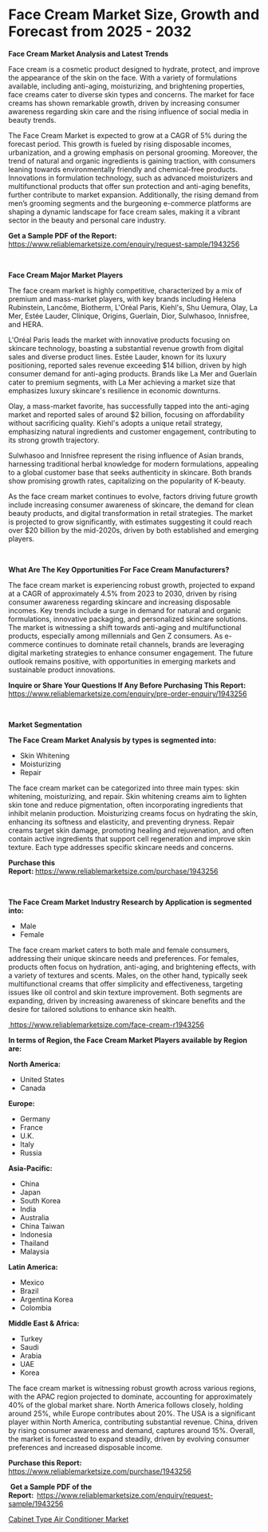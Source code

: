 <p><h1>Face Cream Market Size, Growth and Forecast from 2025 - 2032</h1></p><p><strong>Face Cream Market Analysis and Latest Trends</strong></p>
<p><p>Face cream is a cosmetic product designed to hydrate, protect, and improve the appearance of the skin on the face. With a variety of formulations available, including anti-aging, moisturizing, and brightening properties, face creams cater to diverse skin types and concerns. The market for face creams has shown remarkable growth, driven by increasing consumer awareness regarding skin care and the rising influence of social media in beauty trends.</p><p>The Face Cream Market is expected to grow at a CAGR of 5% during the forecast period. This growth is fueled by rising disposable incomes, urbanization, and a growing emphasis on personal grooming. Moreover, the trend of natural and organic ingredients is gaining traction, with consumers leaning towards environmentally friendly and chemical-free products. Innovations in formulation technology, such as advanced moisturizers and multifunctional products that offer sun protection and anti-aging benefits, further contribute to market expansion. Additionally, the rising demand from men’s grooming segments and the burgeoning e-commerce platforms are shaping a dynamic landscape for face cream sales, making it a vibrant sector in the beauty and personal care industry.</p></p>
<p><strong>Get a Sample PDF of the Report:&nbsp;</strong> <a href="https://www.reliablemarketsize.com/enquiry/request-sample/1943256?utm_campaign=3201&utm_medium=2&utm_source=Github&utm_content=ia&utm_term=04042025&utm_id=face-cream">https://www.reliablemarketsize.com/enquiry/request-sample/1943256</a></p>
<p>&nbsp;</p>
<p><strong>Face Cream Major Market Players</strong></p>
<p><p>The face cream market is highly competitive, characterized by a mix of premium and mass-market players, with key brands including Helena Rubinstein, Lancôme, Biotherm, L'Oréal Paris, Kiehl's, Shu Uemura, Olay, La Mer, Estée Lauder, Clinique, Origins, Guerlain, Dior, Sulwhasoo, Innisfree, and HERA. </p><p>L'Oréal Paris leads the market with innovative products focusing on skincare technology, boasting a substantial revenue growth from digital sales and diverse product lines. Estée Lauder, known for its luxury positioning, reported sales revenue exceeding $14 billion, driven by high consumer demand for anti-aging products. Brands like La Mer and Guerlain cater to premium segments, with La Mer achieving a market size that emphasizes luxury skincare's resilience in economic downturns.</p><p>Olay, a mass-market favorite, has successfully tapped into the anti-aging market and reported sales of around $2 billion, focusing on affordability without sacrificing quality. Kiehl's adopts a unique retail strategy, emphasizing natural ingredients and customer engagement, contributing to its strong growth trajectory.</p><p>Sulwhasoo and Innisfree represent the rising influence of Asian brands, harnessing traditional herbal knowledge for modern formulations, appealing to a global customer base that seeks authenticity in skincare. Both brands show promising growth rates, capitalizing on the popularity of K-beauty.</p><p>As the face cream market continues to evolve, factors driving future growth include increasing consumer awareness of skincare, the demand for clean beauty products, and digital transformation in retail strategies. The market is projected to grow significantly, with estimates suggesting it could reach over $20 billion by the mid-2020s, driven by both established and emerging players.</p></p>
<p>&nbsp;</p>
<p><strong>What Are The Key Opportunities For Face Cream Manufacturers?</strong></p>
<p><p>The face cream market is experiencing robust growth, projected to expand at a CAGR of approximately 4.5% from 2023 to 2030, driven by rising consumer awareness regarding skincare and increasing disposable incomes. Key trends include a surge in demand for natural and organic formulations, innovative packaging, and personalized skincare solutions. The market is witnessing a shift towards anti-aging and multifunctional products, especially among millennials and Gen Z consumers. As e-commerce continues to dominate retail channels, brands are leveraging digital marketing strategies to enhance consumer engagement. The future outlook remains positive, with opportunities in emerging markets and sustainable product innovations.</p></p>
<p><strong>Inquire or Share Your Questions If Any Before Purchasing This Report:</strong> <a href="https://www.reliablemarketsize.com/enquiry/pre-order-enquiry/1943256?utm_campaign=3201&utm_medium=2&utm_source=Github&utm_content=ia&utm_term=04042025&utm_id=face-cream">https://www.reliablemarketsize.com/enquiry/pre-order-enquiry/1943256</a></p>
<p>&nbsp;</p>
<p><strong>Market Segmentation</strong></p>
<p><strong>The Face Cream Market Analysis by types is segmented into:</strong></p>
<p><ul><li>Skin Whitening</li><li>Moisturizing</li><li>Repair</li></ul></p>
<p><p>The face cream market can be categorized into three main types: skin whitening, moisturizing, and repair. Skin whitening creams aim to lighten skin tone and reduce pigmentation, often incorporating ingredients that inhibit melanin production. Moisturizing creams focus on hydrating the skin, enhancing its softness and elasticity, and preventing dryness. Repair creams target skin damage, promoting healing and rejuvenation, and often contain active ingredients that support cell regeneration and improve skin texture. Each type addresses specific skincare needs and concerns.</p></p>
<p><strong>Purchase this Report:&nbsp;</strong><a href="https://www.reliablemarketsize.com/purchase/1943256?utm_campaign=3201&utm_medium=2&utm_source=Github&utm_content=ia&utm_term=04042025&utm_id=face-cream">https://www.reliablemarketsize.com/purchase/1943256</a></p>
<p>&nbsp;</p>
<p><strong>The Face Cream Market Industry Research by Application is segmented into:</strong></p>
<p><ul><li>Male</li><li>Female</li></ul></p>
<p><p>The face cream market caters to both male and female consumers, addressing their unique skincare needs and preferences. For females, products often focus on hydration, anti-aging, and brightening effects, with a variety of textures and scents. Males, on the other hand, typically seek multifunctional creams that offer simplicity and effectiveness, targeting issues like oil control and skin texture improvement. Both segments are expanding, driven by increasing awareness of skincare benefits and the desire for tailored solutions to enhance skin health.</p></p>
<p><a href="https://www.reliablemarketsize.com/face-cream-r1943256?utm_campaign=3201&utm_medium=2&utm_source=Github&utm_content=ia&utm_term=04042025&utm_id=face-cream">&nbsp;https://www.reliablemarketsize.com/face-cream-r1943256</a></p>
<p><strong>In terms of Region, the Face Cream Market Players available by Region are:</strong></p>
<p>
    <p> <strong> North America: </strong>
        <ul>
            <li>United States</li>
            <li>Canada</li>
        </ul>
        </p> 
    <p> <strong> Europe: </strong>
        <ul>
            <li>Germany</li>
            <li>France</li>
            <li>U.K.</li>
            <li>Italy</li>
            <li>Russia</li>
        </ul>
        </p> 
    <p> <strong> Asia-Pacific: </strong>
        <ul>
            <li>China</li>
            <li>Japan</li>
            <li>South Korea</li>
            <li>India</li>
            <li>Australia</li>
            <li>China Taiwan</li>
            <li>Indonesia</li>
            <li>Thailand</li>
            <li>Malaysia</li>
        </ul>
        </p> 
    <p> <strong> Latin America: </strong>
        <ul>
            <li>Mexico</li>
            <li>Brazil</li>
            <li>Argentina Korea</li>
            <li>Colombia</li>
        </ul>
        </p> 
    <p> <strong> Middle East & Africa: </strong>
        <ul>
            <li>Turkey</li>
            <li>Saudi</li>
            <li>Arabia</li>
            <li>UAE</li>
            <li>Korea</li>
        </ul>
    </p>
    </p>
<p><p>The face cream market is witnessing robust growth across various regions, with the APAC region projected to dominate, accounting for approximately 40% of the global market share. North America follows closely, holding around 25%, while Europe contributes about 20%. The USA is a significant player within North America, contributing substantial revenue. China, driven by rising consumer awareness and demand, captures around 15%. Overall, the market is forecasted to expand steadily, driven by evolving consumer preferences and increased disposable income.</p></p>
<p><strong>Purchase this Report: </strong><a href="https://www.reliablemarketsize.com/purchase/1943256?utm_campaign=3201&utm_medium=2&utm_source=Github&utm_content=ia&utm_term=04042025&utm_id=face-cream">https://www.reliablemarketsize.com/purchase/1943256</a></p>
<p>&nbsp;<strong>Get a Sample PDF of the Report:&nbsp;&nbsp;</strong><a href="https://www.reliablemarketsize.com/enquiry/request-sample/1943256?utm_campaign=3201&utm_medium=2&utm_source=Github&utm_content=ia&utm_term=04042025&utm_id=face-cream">https://www.reliablemarketsize.com/enquiry/request-sample/1943256</a></p>
<p><strong></strong></p>
<p><p><a href="https://github.com/vigoseiler/Market-Research-Report-List-1/blob/main/cabinet-type-air-conditioner-market.md?utm_campaign=3201&utm_medium=2&utm_source=Github&utm_content=ia&utm_term=04042025&utm_id=face-cream">Cabinet Type Air Conditioner Market</a></p></p>